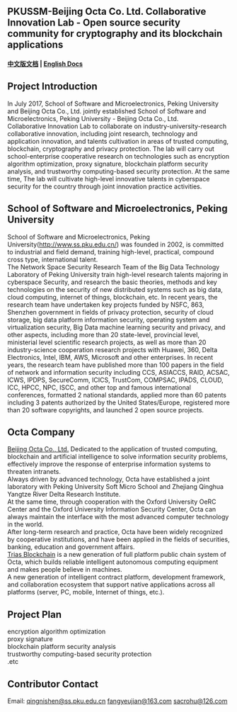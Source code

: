 ## PKUSSM-Beijing Octa Co. Ltd. Collaborative Innovation Lab - Open source security community for cryptography and its blockchain applications   

#### [中文版文档](https://github.com/triasteam/Trias-PKU/blob/master/README.md)   |   [English Docs](https://github.com/triasteam/Trias-PKU/blob/master/README-EN.md)

## Project Introduction   
In July 2017, School of Software and Microelectronics, Peking University and Beijing Octa Co., Ltd. jointly established School of Software and Microelectronics, Peking University - Beijing Octa Co., Ltd.    
Collaborative Innovation Lab to collaborate on industry-university-research collaborative innovation, including joint research, technology and application innovation, and talents cultivation in areas of trusted computing, blockchain, cryptography and privacy protection. The lab will carry out school-enterprise cooperative research on technologies such as encryption algorithm optimization, proxy signature, blockchain platform security analysis, and trustworthy computing-based security protection. At the same time, The lab will cultivate high-level innovative talents in cyberspace security for the country through joint innovation practice activities.

## School of Software and Microelectronics, Peking University   
School of Software and Microelectronics, Peking University(http://www.ss.pku.edu.cn/)  was founded in 2002, is committed to industrial and field demand, training high-level, practical, compound cross type, international talent.    
The Network Space Security Research Team of the Big Data Technology Laboratory of Peking University train high-level research talents majoring in cyberspace Security, and research the basic theories, methods and key technologies on the security of new distributed systems such as big data, cloud computing, internet of things, blockchain, etc. In recent years, the research team have undertaken key projects funded by NSFC, 863, Shenzhen government in fields of privacy protection, security of cloud storage, big data platform information security, operating system and virtualization security, Big Data machine learning security and privacy, and other aspects, including more than 20 state-level, provincial level, ministerial level scientific research projects, as well as more than 20 industry-science cooperation research projects with Huawei, 360, Delta Electronics, Intel, IBM, AWS, Microsoft and other enterprises. In recent years, the research team have published more than 100 papers in the field of network and information security including CCS, ASIACCS, RAID, ACSAC, ICWS, IPDPS, SecureComm, ICICS, TrustCom, COMPSAC, IPADS, CLOUD, ICC, HPCC, NPC, ISCC, and other top and famous international conferences, formatted 2 national standards, applied more than 60 patents including 3 patents authorized by the United States/Europe, registered more than 20 software copyrights, and launched 2 open source projects.   

## Octa Company   
[Beijing Octa Co., Ltd.](https://www.8lab.cn/aboutOcta.html) 
Dedicated to the application of trusted computing, blockchain and artificial intelligence to solve information security problems, effectively improve the response of enterprise information systems to threaten intranets.   
Always driven by advanced technology, Octa have established a joint laboratory with Peking University Soft Micro School and Zhejiang Qinghua Yangtze River Delta Research Institute.   
At the same time, through cooperation with the Oxford University OeRC Center and the Oxford University Information Security Center, Octa can always maintain the interface with the most advanced computer technology in the world.   
After long-term research and practice, Octa have been widely recognized by cooperative institutions, and have been applied in the fields of securities, banking, education and government affairs.   
[Trias Blockchain](https://www.trias.one/) is a new generation of full platform public chain system of Octa, which builds reliable intelligent autonomous computing equipment and makes people believe in machines.   
A new generation of intelligent contract platform, development framework, and collaboration ecosystem that support native applications across all platforms (server, PC, mobile, Internet of things, etc.).

## Project Plan  
encryption algorithm optimization   
proxy signature   
blockchain platform security analysis   
trustworthy computing-based security protection   
.etc

## Contributor Contact
Email:  qingnishen@ss.pku.edu.cn
        fangyeujian@163.com
        sacrohu@126.com
